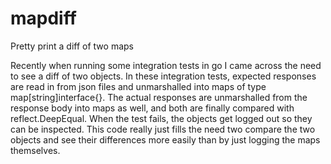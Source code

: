 # mapdiff
Pretty print a diff of two maps

Recently when running some integration tests in go I came
across the need to see a diff of two objects. In these integration tests,
expected responses are read in from json files and unmarshalled
into maps of type map[string]interface{}. The actual responses are unmarshalled
from the response body into maps as well, and both are finally compared with
reflect.DeepEqual. When the test fails, the objects get logged out so they can
be inspected. This code really just fills the need two compare the two objects
and see their differences more easily than by just logging the maps themselves.
